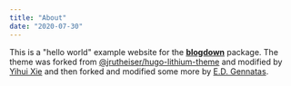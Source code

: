 ```yaml
---
title: "About"
date: "2020-07-30"
---
```


This is a "hello world" example website for the [**blogdown**](https://github.com/rstudio/blogdown) package. The theme was forked from [@jrutheiser/hugo-lithium-theme](https://github.com/jrutheiser/hugo-lithium-theme) and modified by [Yihui Xie](https://github.com/yihui/hugo-lithium) and then forked and modified some more by [E.D. Gennatas](https://egenn.lambdamd.org).

